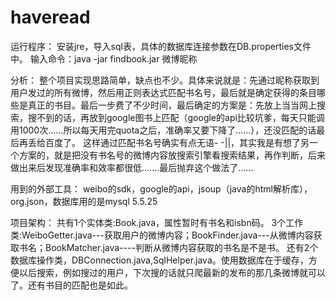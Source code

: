 haveread
========

运行程序：
安装jre，导入sql表，具体的数据库连接参数在DB.properties文件中。
输入命令：java -jar findbook.jar 微博昵称





分析：
    整个项目实现思路简单，缺点也不少。具体来说就是：先通过昵称获取到用户发过的所有微博，然后用正则表达式匹配书名号，最后就是确定获得的条目哪些是真正的书目。最后一步费了不少时间，最后确定的方案是：先放上当当网上搜索，搜不到的话，再放到google图书上匹配（google的api比较坑爹，每天只能调用1000次......所以每天用完quota之后，准确率又要下降了......），还没匹配的话最后再丢给百度了。
    这样通过匹配书名号确实有点无语- -||，其实我是有想了另一个方案的，就是把没有书名号的微博内容放搜索引擎看搜索结果，再作判断，后来做出来后发现准确率和效率都很低.......最后抛弃这个做法了......


用到的外部工具：
    weibo的sdk，google的api，jsoup（java的html解析库），org.json，数据库用的是mysql 5.5.25


项目架构：
    共有1个实体类:Book.java，属性暂时有书名和isbn码。
    3个工作类:WeiboGetter.java---获取用户的微博内容；BookFinder.java---从微博内容获取书名；BookMatcher.java----判断从微博内容获取的书名是不是书。
    还有2个数据库操作类，DBConnection.java,SqlHelper.java。使用数据库在于缓存，方便以后搜索，例如搜过的用户，下次搜的话就只爬最新的发布的那几条微博就可以了。还有书目的匹配也是如此。
